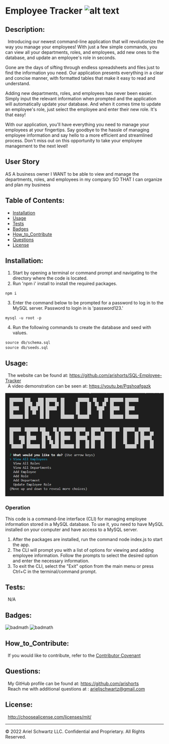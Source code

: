 # Employee Tracker ![alt text](https://img.shields.io/badge/License-MIT-blue.svg)

## Description:

&nbsp; Introducing our newest command-line application that will revolutionize the way you manage your employees! With just a few simple commands, you can view all your departments, roles, and employees, add new ones to the database, and update an employee's role in seconds.

Gone are the days of sifting through endless spreadsheets and files just to find the information you need. Our application presents everything in a clear and concise manner, with formatted tables that make it easy to read and understand.

Adding new departments, roles, and employees has never been easier. Simply input the relevant information when prompted and the application will automatically update your database. And when it comes time to update an employee's role, just select the employee and enter their new role. It's that easy!

With our application, you'll have everything you need to manage your employees at your fingertips. Say goodbye to the hassle of managing employee information and say hello to a more efficient and streamlined process. Don't miss out on this opportunity to take your employee management to the next level!

## User Story

AS A business owner
I WANT to be able to view and manage the departments, roles, and employees in my company
SO THAT I can organize and plan my business

## Table of Contents:

- [Installation](#installation)
- [Usage](#usage)
- [Tests](#tests)
- [Badges](#badges)
- [How_to_Contribute](#how_to_contribute)
- [Questions](#questions)
- [License](#license)

## Installation:

1. Start by opening a terminal or command prompt and navigating to the directory where the code is located.<br>
2. Run 'npm i' install to install the required packages.<br>

```
npm i
```

3. Enter the command below to be prompted for a password to log in to the MySQL server. Password to login in is 'password123.'

```
mysql -u root -p
```

4. Run the following commands to create the database and seed with values.

```
source db/schema.sql
source db/seeds.sql
```

## Usage:

&nbsp; The website can be found at: https://github.com/arishorts/SQL-Employee-Tracker <br>
&nbsp; A video demonstration can be seen at: https://youtu.be/Pgshoafgazk

![alt text](./assets/images/demo.JPG)

### Operation

This code is a command-line interface (CLI) for managing employee information stored in a MySQL database. To use it, you need to have MySQL installed on your computer and have access to a MySQL server.<br>

1. After the packages are installed, run the command node index.js to start the app.<br>
2. The CLI will prompt you with a list of options for viewing and adding employee information. Follow the prompts to select the desired option and enter the necessary information.<br>
3. To exit the CLI, select the "Exit" option from the main menu or press Ctrl+C in the terminal/command prompt.<br>

## Tests:

&nbsp; N/A

## Badges:

![badmath](https://img.shields.io/badge/JavaScript-99%25-purple)
![badmath](https://img.shields.io/badge/Shell-1%25-purple)

## How_to_Contribute:

&nbsp; If you would like to contribute, refer to the [Contributor Covenant](https://www.contributor-covenant.org/)

## Questions:

&nbsp; My GitHub profile can be found at: https://github.com/arishorts
<br>&nbsp; Reach me with additional questions at : arieljschwartz@gmail.com

## License:

&nbsp; http://choosealicense.com/licenses/mit/

---

© 2022 Ariel Schwartz LLC. Confidential and Proprietary. All Rights Reserved.

```

```
